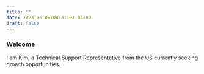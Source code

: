 ```yaml
---
title: ""
date: 2023-05-06T08:31:01-04:00
draft: false
---
```


### Welcome

I am Kim, a Technical Support Representative from the US 
currently seeking growth opportunities.